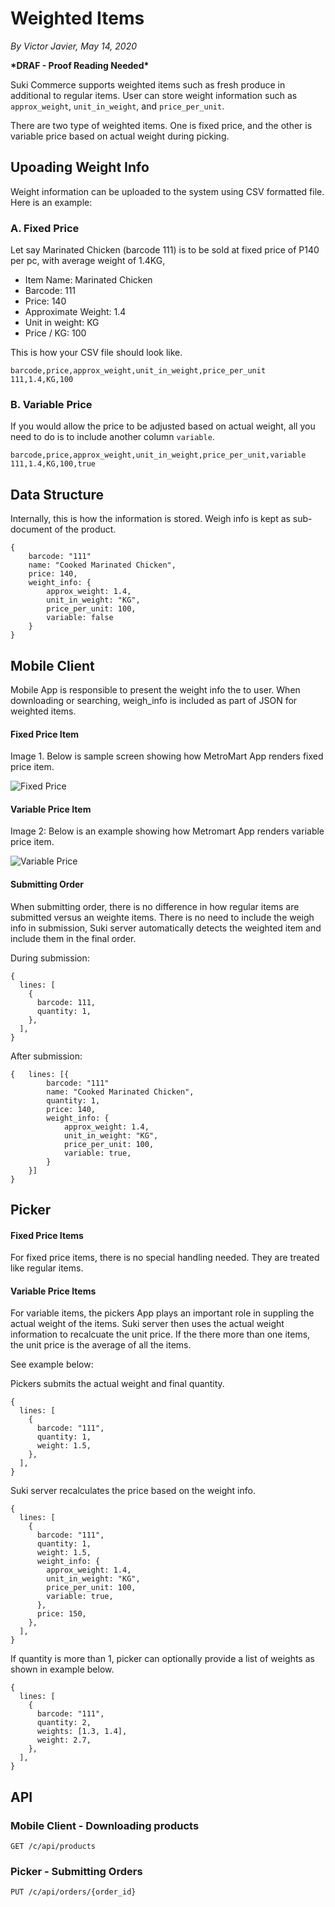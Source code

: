 # Weighted Items

_By Victor Javier, May 14, 2020_

**\*DRAF - Proof Reading Needed\***

Suki Commerce supports weighted items such as fresh produce in additional to regular items. User can store weight information such as `approx_weight`, `unit_in_weight`, and `price_per_unit`.

There are two type of weighted items. One is fixed price, and the other is variable price based on actual weight during picking.

## Upoading Weight Info

Weight information can be uploaded to the system using CSV formatted file. Here is an example:

### A. Fixed Price

Let say Marinated Chicken (barcode 111) is to be sold at fixed price of P140 per pc, with average weight of 1.4KG,

- Item Name: Marinated Chicken
- Barcode: 111
- Price: 140
- Approximate Weight: 1.4
- Unit in weight: KG
- Price / KG: 100

This is how your CSV file should look like.

```
barcode,price,approx_weight,unit_in_weight,price_per_unit
111,1.4,KG,100
```

### B. Variable Price

If you would allow the price to be adjusted based on actual weight, all you need to do is to include another column `variable`.

```
barcode,price,approx_weight,unit_in_weight,price_per_unit,variable
111,1.4,KG,100,true
```

## Data Structure

Internally, this is how the information is stored. Weigh info is kept as sub-document of the product.

```json5
{
    barcode: "111"
    name: "Cooked Marinated Chicken",
    price: 140,
    weight_info: {
        approx_weight: 1.4,
        unit_in_weight: "KG",
        price_per_unit: 100,
        variable: false
    }
}
```

## Mobile Client

Mobile App is responsible to present the weight info the to user. When downloading or searching, weigh_info is included as part of JSON for weighted items.

#### Fixed Price Item

Image 1. Below is sample screen showing how MetroMart App renders fixed price item.

![Fixed Price](/images/weighted_fixed_price.jpg)

#### Variable Price Item

Image 2: Below is an example showing how Metromart App renders variable price item.

![Variable Price](/images/weighted_variable_price.jpg)

#### Submitting Order

When submitting order, there is no difference in how regular items are submitted versus an weighte items. There is no need to include the weigh info in submission, Suki server automatically detects the weighted item and include them in the final order.

During submission:

```json5
{
  lines: [
    {
      barcode: 111,
      quantity: 1,
    },
  ],
}
```

After submission:

```json5
{   lines: [{
        barcode: "111"
        name: "Cooked Marinated Chicken",
        quantity: 1,
        price: 140,
        weight_info: {
            approx_weight: 1.4,
            unit_in_weight: "KG",
            price_per_unit: 100,
            variable: true,
        }
    }]
}
```

## Picker

#### Fixed Price Items

For fixed price items, there is no special handling needed. They are treated like regular items.

#### Variable Price Items

For variable items, the pickers App plays an important role in suppling the actual weight of the items. Suki server then uses the actual weight information to recalcuate the unit price. If the there more than one items, the unit price is the average of all the items.

See example below:

Pickers submits the actual weight and final quantity.

```json5
{
  lines: [
    {
      barcode: "111",
      quantity: 1,
      weight: 1.5,
    },
  ],
}
```

Suki server recalculates the price based on the weight info.

```json5
{
  lines: [
    {
      barcode: "111",
      quantity: 1,
      weight: 1.5,
      weight_info: {
        approx_weight: 1.4,
        unit_in_weight: "KG",
        price_per_unit: 100,
        variable: true,
      },
      price: 150,
    },
  ],
}
```

If quantity is more than 1, picker can optionally provide a list of weights as shown in example below.

```json5
{
  lines: [
    {
      barcode: "111",
      quantity: 2,
      weights: [1.3, 1.4],
      weight: 2.7,
    },
  ],
}
```

## API

### Mobile Client - Downloading products

```
GET /c/api/products
```

### Picker - Submitting Orders

```
PUT /c/api/orders/{order_id}
```
